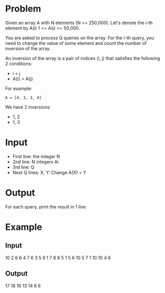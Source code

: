 # Problem

Given an array A with N elements (N <= 250,000). Let's denote the i-th element by A(i) 1 <= A(i) <= 50,000.

You are asked to process Q queries on the array. For the i-th query, you need to change the value of some element and count the number of inversion of the array.

An inversion of the array is a pair of indices (i, j) that satisfies the following 2 conditions:
- i < j
- A(i) > A(j)

For example:

```
A = [4, 3, 3, 4]
```

We have 2 inversions:
- 1, 2
- 1, 3

# Input
- First line: the integer N
- 2nd line: N integers Ai
- 3rd line: Q
- Next Q lines: X, Y: Change A(X) = Y

# Output
For each query, print the result in 1 line

# Example
## Input
10
2 6 6 4 7 6 3 5 9 1
7
8 8
5 1
5 6
10 5
7 1
10 10
4 6

## Output
17
18
16
13
14
8
6
